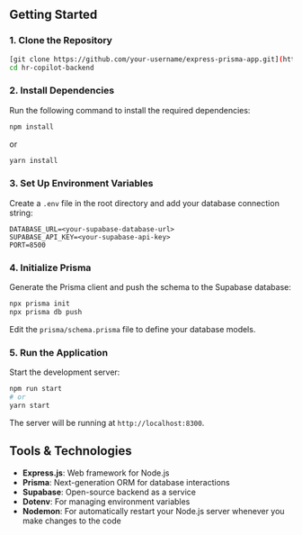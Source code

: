 ## Getting Started

### 1. Clone the Repository

```bash
[git clone https://github.com/your-username/express-prisma-app.git](https://github.com/dinesh-ranjan-biswal/hr-copilot-backend.git)
cd hr-copilot-backend
```

### 2. Install Dependencies

Run the following command to install the required dependencies:

```bash
npm install
```

or

```bash
yarn install
```

### 3. Set Up Environment Variables

Create a `.env` file in the root directory and add your database connection string:

```env
DATABASE_URL=<your-supabase-database-url>
SUPABASE_API_KEY=<your-supabase-api-key>
PORT=8500
```

### 4. Initialize Prisma

Generate the Prisma client and push the schema to the Supabase database:

```bash
npx prisma init
npx prisma db push
```

Edit the `prisma/schema.prisma` file to define your database models.

### 5. Run the Application

Start the development server:

```bash
npm run start
# or
yarn start
```

The server will be running at `http://localhost:8300`.



## Tools & Technologies

- **Express.js**: Web framework for Node.js
- **Prisma**: Next-generation ORM for database interactions
- **Supabase**: Open-source backend as a service
- **Dotenv**: For managing environment variables
- **Nodemon**: For automatically restart your Node.js server whenever you make changes to the code

